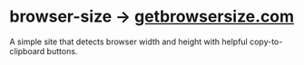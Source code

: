# browser-size → [getbrowsersize.com](http://getbrowsersize.com)
A simple site that detects browser width and height with helpful copy-to-clipboard buttons.
